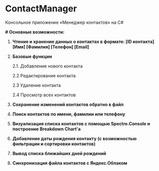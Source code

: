 # ContactManager
Консольное приложение «Менеджер контактов» на C#

**# Основные возможности:**
  1. **Чтение и хранение данных о контактах в формате: [ID контакта] [Имя] [Фамилия] [Телефон] [Email]**
  2. **Базовые функции**

     2.1. Добавление нового контакта

     2.2 Редактирование контакта
     
     2.3 Удаление контакта
     
     2.4 Просмотр всех контактов
     
4. **Сохранение изменений контактов обратно в файл**
5. **Поиск контактов по имени, фамилии или телефону**
6. **Визуализация списка контактов с помощью Spectre.Console и построение Breakdown Chart'а**
7. **Добавление даты рождения контакту (с возможностью фильтрации и сортировки контактов)**
8. **Вывод списка ближайших дней рождений**
9. **Синхронизация файла контактов с Яндекс.Облаком**
